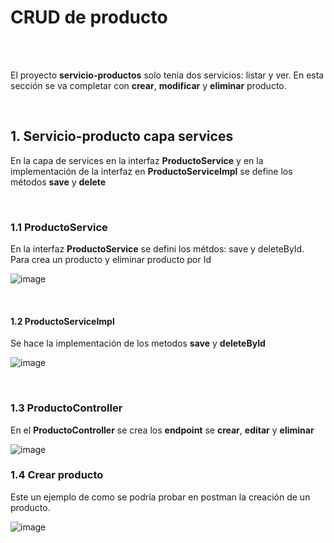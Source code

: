 # CRUD de producto

<br>
<br>

El proyecto **servicio-productos** solo tenia dos servicios: listar y ver. En esta sección se va completar con **crear**, **modificar** y **eliminar** producto. 

<br>


## 1. Servicio-producto capa services

En la capa de services en  la interfaz **ProductoService** y en la implementación de la interfaz en **ProductoServiceImpl** se define los métodos **save** y **delete**

<br>

### 1.1 ProductoService

En la interfaz **ProductoService** se defini los métdos: save y deleteById. Para crea un producto y eliminar producto por Id

![image](https://github.com/crodrigr/microservicios-spring-boot-confenalco/assets/31961588/2e0cd5d2-c51d-40d2-8f1a-35deca6de0e2)


<br>

#### 1.2 ProductoServiceImpl

Se hace la implementación de los metodos **save** y **deleteById**

![image](https://github.com/crodrigr/microservicios-spring-boot-confenalco/assets/31961588/3ad99de1-e778-4702-914f-8b5f9268e668)

<br>

### 1.3 ProductoController

En el **ProductoController** se crea los **endpoint** se **crear**, **editar** y **eliminar**

![image](https://github.com/crodrigr/microservicios-spring-boot-confenalco/assets/31961588/2e03d2d6-2e68-4c45-9474-be49d8610ad3)


### 1.4 Crear producto

Este un ejemplo de como se podría probar en postman la creación de un producto. 

![image](https://github.com/crodrigr/microservicios-spring-boot-confenalco/assets/31961588/6363ce0c-53c8-409b-935f-b5ef6f2311ac)
